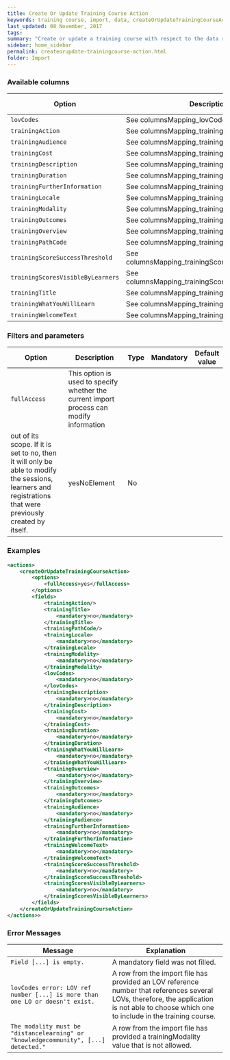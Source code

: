 ```yaml
---
title: Create Or Update Training Course Action
keywords: training course, import, data, createOrUpdateTrainingCourseAction
last_updated: 08 November, 2017
tags:
summary: "Create or update a training course with respect to the data row from the import file."
sidebar: home_sidebar
permalink: createorupdate-trainingcourse-action.html
folder: Import
---
```



### Available columns

Option | Description | Type | Mandatory | Default value
--- | --- | --- | --- | ---
`lovCodes` | See columnsMapping_lovCodes.|	actionColumn | No	
`trainingAction` | See columnsMapping_trainingAction.|	actionColumn | Yes	
`trainingAudience` | See columnsMapping_trainingAudience.|	actionColumn | No	
`trainingCost` | See columnsMapping_trainingCost.|	actionColumn | No	
`trainingDescription` |	See columnsMapping_trainingDescription.| actionColumn |	No	
`trainingDuration` | See columnsMapping_trainingDuration.|	actionColumn | No	
`trainingFurtherInformation` |	See columnsMapping_trainingFurtherInformation.|	actionColumn | No	
`trainingLocale` |	See columnsMapping_trainingLocale.|	actionColumn | No	
`trainingModality` | See columnsMapping_trainingModality.|	actionColumn | No	
`trainingOutcomes` | See columnsMapping_trainingOutcomes.|	actionColumn | No	
`trainingOverview` | See columnsMapping_trainingOverview.|	actionColumn | No	
`trainingPathCode` | See columnsMapping_trainingPathCode.|	actionColumn | Yes	
`trainingScoreSuccessThreshold` | See columnsMapping_trainingScoreSuccessThreshold.| actionColumn |	No	
`trainingScoresVisibleByLearners` |	See columnsMapping_trainingScoresVisibleByLearners.| actionColumn |	No	
`trainingTitle` | See columnsMapping_trainingTitle.| actionColumn |	No	
`trainingWhatYouWillLearn` | See columnsMapping_trainingWhatYouWillLearn.|	actionColumn | No	
`trainingWelcomeText` |	See columnsMapping_trainingWelcomeText.| actionColumn |	No

### Filters and parameters

Option | Description | Type | Mandatory | Default value
--- | --- | --- | --- | ---
`fullAccess` | This option is used to specify whether the current import process can modify information
out of its scope. If it is set to no, then it will only be able to modify the sessions, learners and registrations that were previously created by itself. | yesNoElement | No


### Examples

```xml 
<actions>
	<createOrUpdateTrainingCourseAction>
		<options>
			<fullAccess>yes</fullAccess>
		</options>
		<fields>
			<trainingAction/>
			<trainingTitle>
				<mandatory>no</mandatory>
			</trainingTitle>
			<trainingPathCode/>
			<trainingLocale>
				<mandatory>no</mandatory>
			</trainingLocale>
			<trainingModality>
				<mandatory>no</mandatory>
			</trainingModality>
			<lovCodes>
				<mandatory>no</mandatory>
			</lovCodes>
			<trainingDescription>
				<mandatory>no</mandatory>
			</trainingDescription>
			<trainingCost>
				<mandatory>no</mandatory>
			</trainingCost>
			<trainingDuration>
				<mandatory>no</mandatory>
			</trainingDuration>
			<trainingWhatYouWillLearn>
				<mandatory>no</mandatory>
			</trainingWhatYouWillLearn>
			<trainingOverview>
				<mandatory>no</mandatory>
			</trainingOverview>
			<trainingOutcomes>
				<mandatory>no</mandatory>
			</trainingOutcomes>
			<trainingAudience>
				<mandatory>no</mandatory>
			</trainingAudience>
			<trainingFurtherInformation>
				<mandatory>no</mandatory>
			</trainingFurtherInformation>
			<trainingWelcomeText>
				<mandatory>no</mandatory>
			</trainingWelcomeText>
			<trainingScoreSuccessThreshold>
				<mandatory>no</mandatory>
			</trainingScoreSuccessThreshold>
			<trainingScoresVisibleByLearners>
				<mandatory>no</mandatory>
			</trainingScoresVisibleByLearners>
		</fields>
	</createOrUpdateTrainingCourseAction>
</actions>>
```

### Error Messages

Message | Explanation
---- | ----
`Field [...] is empty.` | A mandatory field was not filled.
`lovCodes error: LOV ref number [...] is more than one LO or doesn't exist.` |	A row from the import file has provided an LOV reference number that references several LOVs, therefore, the application is not able to choose which one to include in the training course.
`The modality must be "distancelearning" or "knowledgecommunity", [...] detected."` | A row from the import file has provided a trainingModality value that is not allowed.
